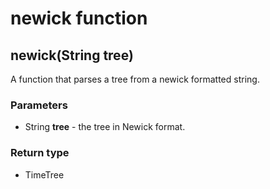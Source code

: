 newick function
===============
newick(String **tree**)
-----------------------

A function that parses a tree from a newick formatted string.

### Parameters

- String **tree** - the tree in Newick format.

### Return type

- TimeTree



